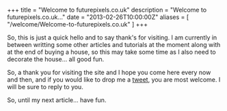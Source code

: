 +++
title = "Welcome to futurepixels.co.uk"
description = "Welcome to futurepixels.co.uk..."
date = "2013-02-26T10:00:00Z"
aliases = [
    "/welcome/Welcome-to-futurepixels.co.uk"
]
+++

So, this is just a quick hello and to say thank's for visiting. I am currently in between writting some other articles and tutorials at the moment along with at the end of buying a house, so this may take some time as I also need to decorate the house... all good fun.

So, a thank you for visiting the site and I hope you come here every now and then, and if you would like to drop me a <a href="{{% twitter-handle %}}" target="_new">tweet</a>, you are most welcome. I will be sure to reply to you.

So, until my next article... have fun.
